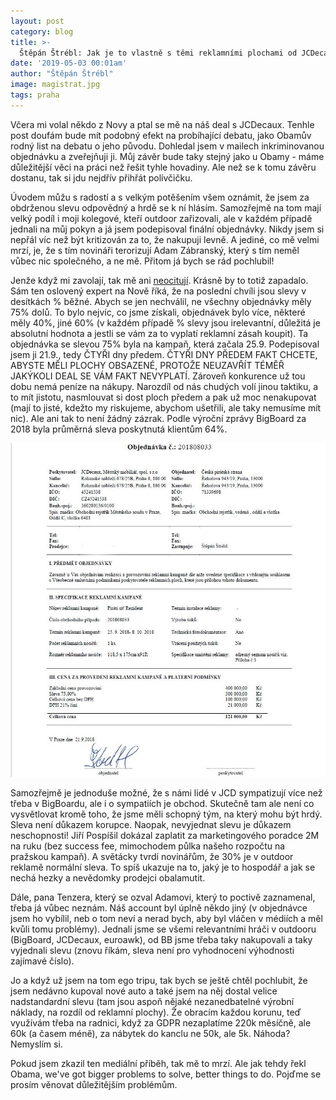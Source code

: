 ```yaml
---
layout: post
category: blog
title: >-  
  Štěpán Štrébl: Jak je to vlastně s těmi reklamními plochami od JCDecaux?
date: '2019-05-03 00:01am'
author: "Štěpán Štrébl"
image: magistrat.jpg
tags: praha 
---
```


Včera mi volal někdo z Novy a ptal se mě na náš deal s JCDecaux. Tenhle post doufám bude mít podobný efekt na probíhající debatu, jako Obamův rodný list na debatu o jeho původu. Dohledal jsem v mailech inkriminovanou objednávku a zveřejňuji ji. Můj závěr bude taky stejný jako u Obamy - máme důležitější věci na práci než řešit tyhle hovadiny. Ale než se k tomu závěru dostanu, tak si jdu nejdřív přihřát polívčičku.

Úvodem můžu s radostí a s velkým potěšením všem oznámit, že jsem za obdrženou slevu odpovědný a hrdě se k ní hlásím. Samozřejmě na tom mají velký podíl i moji kolegové, kteří outdoor zařizovali, ale v každém případě jednali na můj pokyn a já jsem podepisoval finální objednávky. Nikdy jsem si nepřál víc než být kritizován za to, že nakupuji levně. A jediné, co mě velmi mrzí, je, že s tím novináři terorizují Adam Zábranský, který s tím neměl vůbec nic společného, a ne mě. Přitom já bych se rád pochlubil!

Jenže když mi zavolají, tak mě ani [neocitují](https://tn.nova.cz/clanek/pirati-celi-podezreni-z-korupce-dostali-enormni-slevu-na-kampan.html). Krásně by to totiž zapadalo. Sám ten oslovený expert na Nově říká, že na poslední chvíli jsou slevy v desítkách % běžné. Abych se jen nechválil, ne všechny objednávky měly 75% dolů. To bylo nejvíc, co jsme získali, objednávek bylo více, některé měly 40%, jiné 60% (v každém případě % slevy jsou irelevantní, důležitá je absolutní hodnota a jestli se vám za to vyplatí reklamní zásah koupit). Ta objednávka se slevou 75% byla na kampaň, která začala 25.9. Podepisoval jsem ji 21.9., tedy ČTYŘI dny předem. ČTYŘI DNY PŘEDEM FAKT CHCETE, ABYSTE MĚLI PLOCHY OBSAZENÉ, PROTOŽE NEUZAVŘÍT TÉMĚŘ JAKÝKOLI DEAL SE VÁM FAKT NEVYPLATÍ. Zároveň konkurence už tou dobu nemá peníze na nákupy. Narozdíl od nás chudých volí jinou taktiku, a to mít jistotu, nasmlouvat si dost ploch předem a pak už moc nenakupovat (mají to jisté, kdežto my riskujeme, abychom ušetřili, ale taky nemusíme mít nic). Ale ani tak to není žádný zázrak. Podle výroční zprávy BigBoard za 2018 byla průměrná sleva poskytnutá klientům 64%.

![Objednávka](/assets/img/posts/objednavka.jpg "Objednávka")

Samozřejmě je jednoduše možné, že s námi lidé v JCD sympatizují více než třeba v BigBoardu, ale i o sympatiích je obchod. Skutečně tam ale není co vysvětlovat kromě toho, že jsme měli schopný tým, na který mohu být hrdý. Sleva není důkazem korupce. Naopak, nevyjednat slevu je důkazem neschopnosti! Jiří Pospíšil dokázal zaplatit za marketingového poradce 2M na ruku (bez success fee, mimochodem půlka našeho rozpočtu na pražskou kampaň). A světácky tvrdí novinářům, že 30% je v outdoor reklamě normální sleva. To spíš ukazuje na to, jaký je to hospodář a jak se nechá hezky a nevědomky prodejci obalamutit.

Dále, pana Tenzera, který se ozval Adamovi, který to poctivě zaznamenal, třeba já vůbec neznám. Náš account byl úplně někdo jiný (v objednávce jsem ho vybílil, neb o tom neví a nerad bych, aby byl vláčen v médiích a měl kvůli tomu problémy). Jednali jsme se všemi relevantními hráči v outdooru (BigBoard, JCDecaux, euroawk), od BB jsme třeba taky nakupovali a taky vyjednali slevu (znovu říkám, sleva není pro vyhodnocení výhodnosti zajímavé číslo).

Jo a když už jsem na tom ego tripu, tak bych se ještě chtěl pochlubit, že jsem nedávno kupoval nové auto a také jsem na něj dostal velice nadstandardní slevu (tam jsou aspoň nějaké nezanedbatelné výrobní náklady, na rozdíl od reklamní plochy). Že obracím každou korunu, teď využívám třeba na radnici, když za GDPR nezaplatíme 220k měsíčně, ale 60k (a časem méně), za nábytek do kanclu ne 50k, ale 5k. Náhoda? Nemyslím si.

Pokud jsem zkazil ten mediální příběh, tak mě to mrzí. Ale jak tehdy řekl Obama, we've got bigger problems to solve, better things to do. Pojďme se prosím věnovat důležitějším problémům.
